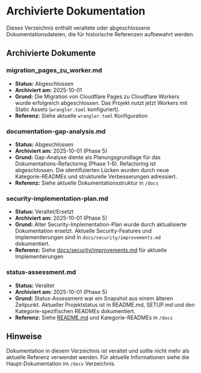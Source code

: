 # Archivierte Dokumentation

Dieses Verzeichnis enthält veraltete oder abgeschlossene Dokumentationsdateien, die für historische Referenzen aufbewahrt werden.

## Archivierte Dokumente

### migration_pages_zu_worker.md
- **Status:** Abgeschlossen
- **Archiviert am:** 2025-10-01
- **Grund:** Die Migration von Cloudflare Pages zu Cloudflare Workers wurde erfolgreich abgeschlossen. Das Projekt nutzt jetzt Workers mit Static Assets (`wrangler.toml` konfiguriert).
- **Referenz:** Siehe aktuelle `wrangler.toml` Konfiguration

### documentation-gap-analysis.md
- **Status:** Abgeschlossen
- **Archiviert am:** 2025-10-01 (Phase 5)
- **Grund:** Gap-Analyse diente als Planungsgrundlage für das Dokumentations-Refactoring (Phase 1-6). Refactoring ist abgeschlossen. Die identifizierten Lücken wurden durch neue Kategorie-READMEs und strukturelle Verbesserungen adressiert.
- **Referenz:** Siehe aktuelle Dokumentationsstruktur in `/docs`

### security-implementation-plan.md
- **Status:** Veraltet/Ersetzt
- **Archiviert am:** 2025-10-01 (Phase 5)
- **Grund:** Alter Security-Implementation-Plan wurde durch aktualisierte Dokumentation ersetzt. Aktuelle Security-Features und Implementierungen sind in `docs/security/improvements.md` dokumentiert.
- **Referenz:** Siehe [docs/security/improvements.md](../security/improvements.md) für aktuelle Implementierungen

### status-assessment.md
- **Status:** Veraltet
- **Archiviert am:** 2025-10-01 (Phase 5)
- **Grund:** Status-Assessment war ein Snapshot aus einem älteren Zeitpunkt. Aktueller Projektstatus ist in README.md, SETUP.md und den Kategorie-spezifischen READMEs dokumentiert.
- **Referenz:** Siehe [README.md](../../README.md) und Kategorie-READMEs in `/docs`

## Hinweise

Dokumentation in diesem Verzeichnis ist veraltet und sollte nicht mehr als aktuelle Referenz verwendet werden. Für aktuelle Informationen siehe die Haupt-Dokumentation im `/docs` Verzeichnis.
